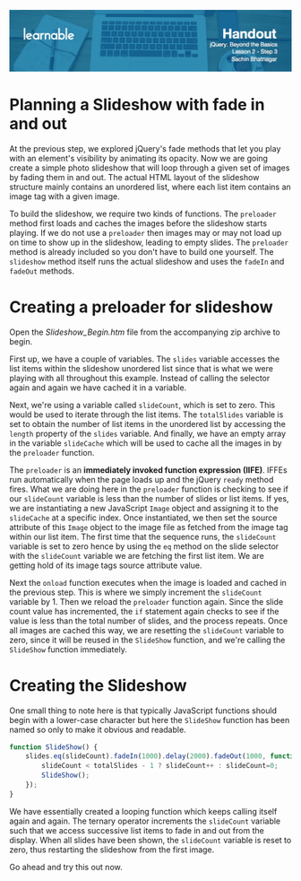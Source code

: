 ![](headers/Sachin_Lesson_2.3.jpg)
# Planning a Slideshow with fade in and out

At the previous step, we explored jQuery's fade methods that let you play with an element's visibility by animating its opacity. Now we are going create a simple photo slideshow that will loop through a given set of images by fading them in and out. The actual HTML layout of the slideshow structure mainly contains an unordered list, where each list item contains an image tag with a given image.

To build the slideshow, we require two kinds of functions. The `preloader` method first loads and caches the images before the slideshow starts playing. If we do not use a `preloader` then images may or may not load up on time to show up in the slideshow, leading to empty slides. The `preloader` method is already included so you don't have to build one yourself. The `slideshow` method itself runs the actual slideshow and uses the `fadeIn` and `fadeOut` methods.

# Creating a preloader for slideshow

Open the *Slideshow_Begin.htm* file from the accompanying zip archive to begin.

First up, we have a couple of variables. The `slides` variable accesses the list items within the slideshow unordered list since that is what we were playing with all throughout this example. Instead of calling the selector again and again we have cached it in a variable.

Next, we're using a variable called `slideCount`, which is set to zero. This would be used to iterate through the list items. The `totalSlides` variable is set to obtain the number of list items in the unordered list by accessing the `length` property of the `slides` variable. And finally, we have an empty array in the variable `slideCache` which will be used to cache all the images in by the `preloader` function.

The `preloader` is an **immediately invoked function expression (IIFE)**. IFFEs run automatically when the page loads up and the jQuery `ready` method fires. What we are doing here in the `preloader` function is checking to see if our `slideCount` variable is less than the number of slides or list items. If yes, we are instantiating a new JavaScript `Image` object and assigning it to the `slideCache` at a specific index. Once instantiated, we then set the source attribute of this `Image` object to the image file as fetched from the image tag within our list item. The first time that the sequence runs, the `slideCount` variable is set to zero hence by using the `eq` method on the slide selector with the `slideCount` variable we are fetching the first list item. We are getting hold of its image tags source attribute value.

Next the `onload` function executes when the image is loaded and cached in the previous step. This is where we simply increment the `slideCount` variable by 1. Then we reload the `preloader` function again. Since the slide count value has incremented, the `if` statement again checks to see if the value is less than the total number of slides, and the process repeats. Once all images are cached this way, we are resetting the `slideCount` variable to zero, since it will be reused in the `SlideShow` function, and we're calling the `SlideShow` function immediately.

# Creating the Slideshow

One small thing to note here is that typically JavaScript functions should begin with a lower-case character but here the `SlideShow` function has been named so only to make it obvious and readable.

```js
function SlideShow() {
	slides.eq(slideCount).fadeIn(1000).delay(2000).fadeOut(1000, function() {
		slideCount < totalSlides - 1 ? slideCount++ : slideCount=0;
		SlideShow();
	});
}
```

We have essentially created a looping function which keeps calling itself again and again. The ternary operator increments the `slideCount` variable such that we access successive list items to fade in and out from the display. When all slides have been shown, the `slideCount` variable is reset to zero, thus restarting the slideshow from the first image.

Go ahead and try this out now.